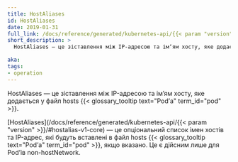 ```yaml
---
title: HostAliases
id: HostAliases
date: 2019-01-31
full_link: /docs/reference/generated/kubernetes-api/{{< param "version" >}}/#hostalias-v1-core
short_description: >
  HostAliases — це зіставлення між IP-адресою та імʼям хосту, яке додається у файл hosts {{< glossary_tooltip text="Podʼа" term_id="pod" >}}.

aka:
tags:
- operation
---
```


HostAliases — це зіставлення між IP-адресою та імʼям хосту, яке додається у файл hosts {{< glossary_tooltip text="Podʼа" term_id="pod" >}}.

<!--more-->

[HostAliases](/docs/reference/generated/kubernetes-api/{{< param "version" >}}/#hostalias-v1-core) — це опціональний список імен хостів та IP-адрес, які будуть вставлені в файл hosts {{< glossary_tooltip text="Podʼа" term_id="pod" >}}, якщо вказано. Це є дійсним лише для Podʼів non-hostNetwork.
